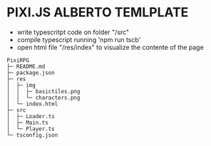# PIXI.JS ALBERTO TEMLPLATE
* write typescritpt code on folder "/src"
* compile typescript running 'npm run tscb'
* open html file "/res/index" to visualize the contente of the page


```
PixiRPG
├─ README.md
├─ package.json
├─ res
│  ├─ img
│  │  ├─ basictiles.png
│  │  └─ characters.png
│  └─ index.html
├─ src
│  ├─ Loader.ts
│  ├─ Main.ts
│  └─ Player.ts
└─ tsconfig.json

```
